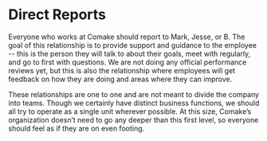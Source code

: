 # Direct Reports

Everyone who works at Comake should report to Mark, Jesse, or B. The goal of this relationship is to provide support and guidance to the employee -- this is the person they will talk to about their goals, meet with regularly, and go to first with questions. We are not doing any official performance reviews yet, but this is also the relationship where employees will get feedback on how they are doing and areas where they can improve.

These relationships are one to one and are not meant to divide the company into teams. Though we certainly have distinct business functions, we should all try to operate as a single unit wherever possible. At this size, Comake’s organization doesn’t need to go any deeper than this first level, so everyone should feel as if they are on even footing.
